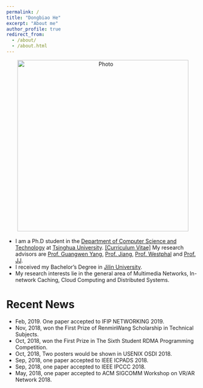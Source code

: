 ```yaml
---
permalink: /
title: "Dongbiao He"
excerpt: "About me"
author_profile: true
redirect_from: 
  - /about/
  - /about.html
---
```


<p align="center">
  <img src="https://herbdb.github.io/images/new.jpg?raw=true" alt="Photo" style="width: 450px;"/> 
</p>

* I am a Ph.D student in the [Department of Computer Science and Technology](http://www.cs.tsinghua.edu.cn/) at [Tsinghua University](https://www.tsinghua.edu.cn/). [[Curriculum Vitae]](https://herbdb.github.io/files/cv.pdf) My research advisors are [Prof. Guangwen Yang](http://thuhpgc.org/index.php/Guangwen_Yang), [Prof. Jiang](http://madsys.cs.tsinghua.edu.cn/~jinleijiang/), [Prof. Westphal](https://users.soe.ucsc.edu/~cedric/index4.html) and [Prof. JJ](https://users.soe.ucsc.edu/~jj/).
* I received my Bachelor’s Degree in [Jilin University](https://www.jlu.edu.cn/).  
* My research interests lie in the general area of Multimedia Networks, In-network Caching, Cloud Computing and Distributed Systems.

# Recent News
* Feb, 2019. One paper accepted to IFIP NETWORKING 2019.
* Nov, 2018, won the First Prize of RenminWang Scholarship in Technical Subjects. 
* Oct, 2018, won the First Prize in The Sixth Student RDMA Programming Competition. 
* Oct, 2018, Two posters would be shown in USENIX OSDI 2018.
* Sep, 2018, one paper accepted to IEEE ICPADS 2018. 
* Sep, 2018, one paper accepted to IEEE IPCCC 2018.
* May, 2018, one paper accepted to ACM SIGCOMM Workshop on VR/AR Network 2018.
